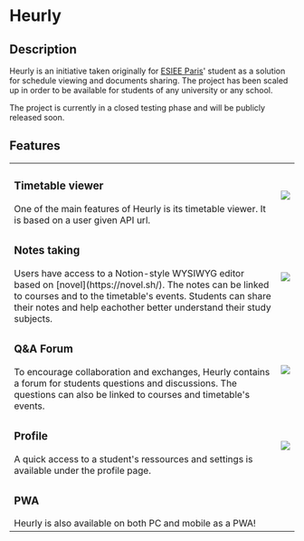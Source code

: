 # Heurly

## Description
Heurly is an initiative taken originally for [ESIEE Paris](https://www.esiee.fr/en/)' student as a solution for schedule viewing and documents sharing.
The project has been scaled up in order to be available for students of any university or any school.

The project is currently in a closed testing phase and will be publicly released soon.

## Features

<table>
 <tr>
    <td>
      <h3>Timetable viewer</h3>
      One of the main features of Heurly is its timetable viewer. It is based on a user given API url.</td>
    <td><img src="https://github.com/Heurly/.github/assets/74373766/e8de856b-94a9-4c5c-99bd-a5db2dfc2133" /></td>
 </tr>
 <tr>
    <td>
      <h3>Notes taking</h3>
      Users have access to a Notion-style WYSIWYG editor based on [novel](https://novel.sh/). The notes can be linked to courses and to the timetable's events. Students can share their notes and help eachother better understand their study subjects.
    </td>
    <td><img src="https://github.com/Heurly/.github/assets/74373766/8dfc4bad-aa2e-4cf7-b783-ae9f9cb8efc8" /></td>
 </tr>
 <tr>
    <td>
      <h3>Q&A Forum</h3>
To encourage collaboration and exchanges, Heurly contains a forum for students questions and discussions. The questions can also be linked to courses and timetable's events.
    </td>
    <td><img src="https://github.com/Heurly/.github/assets/74373766/7c2f1f3f-dd92-4aa7-bb9c-efd97580f124" /></td>
 </tr>
 <tr>
    <td>
      <h3>Profile</h3>
A quick access to a student's ressources and settings is available under the profile page.
    </td>
    <td><img src="https://github.com/Heurly/.github/assets/74373766/1b7f0833-11c4-45d4-a547-85fee67e8cd9" /></td>
 </tr>
   <tr>
    <td>
      <h3>PWA</h3>
Heurly is also available on both PC and mobile as a PWA!
    </td>
     <td></td>
  </tr>
</table>
